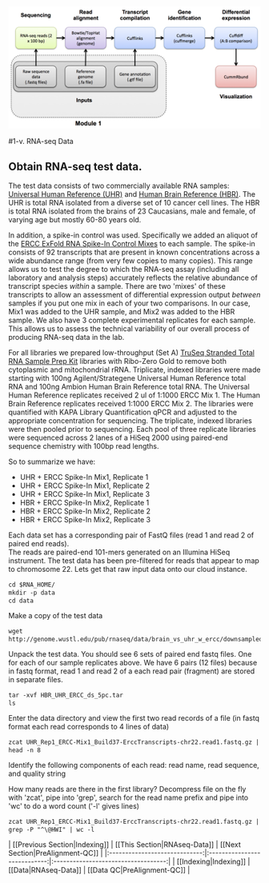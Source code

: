 ![RNA-seq Flowchart - Module 2](Images/RNA-seq_Flowchart2.png)

#1-v. RNA-seq Data
## Obtain RNA-seq test data. 
 
The test data consists of two commercially available RNA samples: [Universal Human Reference (UHR)](https://github.com/griffithlab/rnaseq_tutorial/wiki/ResourceFiles/UHR.pdf) and [Human Brain Reference (HBR)](https://github.com/griffithlab/rnaseq_tutorial/wiki/ResourceFiles/HBR.pdf).  The UHR is total RNA isolated from a diverse set of 10 cancer cell lines.  The HBR is total RNA isolated from the brains of 23 Caucasians, male and female, of varying age but mostly 60-80 years old.

In addition, a spike-in control was used.  Specifically we added an aliquot of the [ERCC ExFold RNA Spike-In Control Mixes](https://github.com/griffithlab/rnaseq_tutorial/wiki/ResourceFiles/ERCC.pdf) to each sample. The spike-in consists of 92 transcripts that are present in known concentrations across a wide abundance range (from very few copies to many copies).  This range allows us to test the degree to which the RNA-seq assay (including all laboratory and analysis steps) accurately reflects the relative abundance of transcript species *within* a sample. There are two 'mixes' of these transcripts to allow an assessment of differential expression output *between* samples if you put one mix in each of your two comparisons.  In our case, Mix1 was added to the UHR sample, and Mix2 was added to the HBR sample.  We also have 3 complete experimental replicates for each sample. This allows us to assess the technical variability of our overall process of producing RNA-seq data in the lab.

For all libraries we prepared low-throughput (Set A) [TruSeq Stranded Total RNA Sample Prep Kit](http://products.illumina.com/products/truseq_stranded_total_rna_sample_prep_kit.html) libraries with Ribo-Zero Gold to remove both cytoplasmic and mitochondrial rRNA. Triplicate, indexed libraries were made starting with 100ng Agilent/Strategene Universal Human Reference total RNA and 100ng Ambion Human Brain Reference total RNA.  The Universal Human Reference replicates received 2 ul of 1:1000 ERCC Mix 1. The Human Brain Reference replicates received 1:1000 ERCC Mix 2.  The libraries were quantified with KAPA Library Quantification qPCR and adjusted to the appropriate concentration for sequencing.  The triplicate, indexed libraries were then pooled prior to sequencing.  Each pool of three replicate libraries were sequenced across 2 lanes of a HiSeq 2000 using paired-end sequence chemistry with 100bp read lengths.  

So to summarize we have:
- UHR + ERCC Spike-In Mix1, Replicate 1
- UHR + ERCC Spike-In Mix1, Replicate 2
- UHR + ERCC Spike-In Mix1, Replicate 3
- HBR + ERCC Spike-In Mix2, Replicate 1
- HBR + ERCC Spike-In Mix2, Replicate 2
- HBR + ERCC Spike-In Mix2, Replicate 3
 	
Each data set has a corresponding pair of FastQ files (read 1 and read 2 of paired end reads).  
The reads are paired-end 101-mers generated on an Illumina HiSeq instrument.
The test data has been pre-filtered for reads that appear to map to chromosome 22.  Lets get that raw input data onto our cloud instance.

	cd $RNA_HOME/
	mkdir -p data
	cd data
	
Make a copy of the test data

	wget http://genome.wustl.edu/pub/rnaseq/data/brain_vs_uhr_w_ercc/downsampled_5pc_chr22/HBR_UHR_ERCC_ds_5pc.tar
	
Unpack the test data.  You should see 6 sets of paired end fastq files.  One for each of our sample replicates above. We have 6 pairs (12 files) because in fastq format, read 1 and read 2 of a each read pair (fragment) are stored in separate files.

	tar -xvf HBR_UHR_ERCC_ds_5pc.tar
	ls

Enter the data directory and view the first two read records of a file (in fastq format each read corresponds to 4 lines of data)

	zcat UHR_Rep1_ERCC-Mix1_Build37-ErccTranscripts-chr22.read1.fastq.gz | head -n 8
	
Identify the following components of each read: read name, read sequence, and quality string
	
How many reads are there in the first library?
Decompress file on the fly with 'zcat', pipe into 'grep', search for the read name prefix and pipe into 'wc' to do a word count ('-l' gives lines)

	zcat UHR_Rep1_ERCC-Mix1_Build37-ErccTranscripts-chr22.read1.fastq.gz | grep -P "^\@HWI" | wc -l


| [[Previous Section|Indexing]] | [[This Section|RNAseq-Data]] | [[Next Section|PreAlignment-QC]]    |
|:-----------------------------:|:----------------------------:|:-----------------------------------:|
| [[Indexing|Indexing]]         | [[Data|RNAseq-Data]]         | [[Data QC|PreAlignment-QC]]         |
